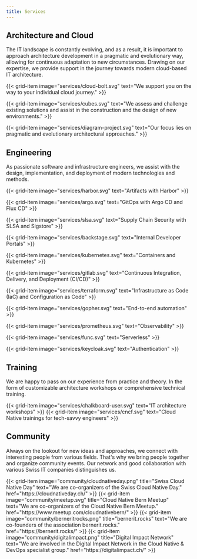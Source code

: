 ```yaml
---
title: Services
---
```


## Architecture and Cloud

The IT landscape is constantly evolving, and as a result, it is important to approach architecture development in a pragmatic and evolutionary way, allowing for continuous adaptation to new circumstances. Drawing on our expertise, we provide support in the journey towards modern cloud-based IT architecture.

<div class="row">
  {{< grid-item
      image="services/cloud-bolt.svg"
      text="We support you on the way to your individual cloud journey." >}}

  {{< grid-item
      image="services/cubes.svg"
      text="We assess and challenge existing solutions and assist in the construction and the design of new environments." >}}

  {{< grid-item
      image="services/diagram-project.svg"
      text="Our focus lies on pragmatic and evolutionary architectural approaches." >}}
</div>

## Engineering

As passionate software and infrastructure engineers, we assist with the design, implementation, and deployment of modern
technologies and methods.

<div class="row">
  {{< grid-item
      image="services/harbor.svg"
      text="Artifacts with Harbor" >}}

  {{< grid-item
      image="services/argo.svg"
      text="GitOps with Argo CD and Flux CD" >}}

  {{< grid-item
      image="services/slsa.svg"
      text="Supply Chain Security with SLSA and Sigstore" >}}

  {{< grid-item
      image="services/backstage.svg"
      text="Internal Developer Portals" >}}

  {{< grid-item
      image="services/kubernetes.svg"
      text="Containers and Kubernetes" >}}

  {{< grid-item
      image="services/gitlab.svg"
      text="Continuous Integration, Delivery, and Deployment (CI/CD)" >}}

  {{< grid-item
      image="services/terraform.svg"
      text="Infrastructure as Code (IaC) and Configuration as Code" >}}

  {{< grid-item
      image="services/gopher.svg"
      text="End-to-end automation" >}}

  {{< grid-item
      image="services/prometheus.svg"
      text="Observability" >}}

  {{< grid-item
      image="services/func.svg"
      text="Serverless" >}}

  {{< grid-item
      image="services/keycloak.svg"
      text="Authentication" >}}
</div>

## Training

We are happy to pass on our experience from practice and theory. In the form of customizable architecture workshops or comprehensive technical training.

<div class="row">
  {{< grid-item
      image="services/chalkboard-user.svg"
      text="IT architecture workshops" >}}
  {{< grid-item
      image="services/cncf.svg"
      text="Cloud Native trainings for tech-savvy engineers" >}}
</div>

## Community

Always on the lookout for new ideas and approaches, we connect with interesting people from various fields. That's why
we bring people together and organize community events. Our network and good collaboration with various Swiss IT
companies distinguishes us.

<div class="row">
  {{< grid-item
      image="community/cloudnativeday.png"
      title="Swiss Cloud Native Day"
      text="We are co-organizers of the Swiss Cloud Native Day."
      href="https://cloudnativeday.ch/" >}}
  {{< grid-item
      image="community/meetup.svg"
      title="Cloud Native Bern Meetup"
      text="We are co-organizers of the Cloud Native Bern Meetup."
      href="https://www.meetup.com/cloudnativebern/" >}}
  {{< grid-item
      image="community/berneritrocks.png"
      title="bernerit.rocks"
      text="We are co-founders of the association bernerit.rocks."
      href="https://bernerit.rocks/" >}}
  {{< grid-item
      image="community/digitalimpact.png"
      title="Digital Impact Network"
      text="We are involved in the Digital Impact Network in the Cloud Native & DevOps specialist group."
      href="https://digitalimpact.ch/" >}}
</div>
